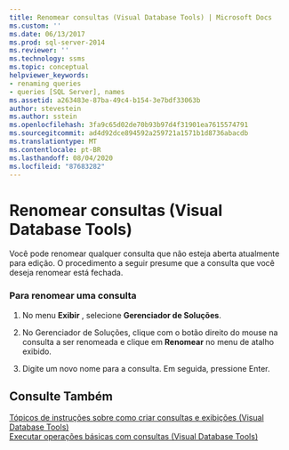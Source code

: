 ```yaml
---
title: Renomear consultas (Visual Database Tools) | Microsoft Docs
ms.custom: ''
ms.date: 06/13/2017
ms.prod: sql-server-2014
ms.reviewer: ''
ms.technology: ssms
ms.topic: conceptual
helpviewer_keywords:
- renaming queries
- queries [SQL Server], names
ms.assetid: a263483e-87ba-49c4-b154-3e7bdf33063b
author: stevestein
ms.author: sstein
ms.openlocfilehash: 3fa9c65d02de70b93b97d4f31901ea7615574791
ms.sourcegitcommit: ad4d92dce894592a259721a1571b1d8736abacdb
ms.translationtype: MT
ms.contentlocale: pt-BR
ms.lasthandoff: 08/04/2020
ms.locfileid: "87683282"
---
```

# <a name="rename-queries-visual-database-tools"></a>Renomear consultas (Visual Database Tools)
  Você pode renomear qualquer consulta que não esteja aberta atualmente para edição. O procedimento a seguir presume que a consulta que você deseja renomear está fechada.  
  
### <a name="to-rename-a-query"></a>Para renomear uma consulta  
  
1.  No menu **Exibir** , selecione **Gerenciador de Soluções**.  
  
2.  No Gerenciador de Soluções, clique com o botão direito do mouse na consulta a ser renomeada e clique em **Renomear** no menu de atalho exibido.  
  
3.  Digite um novo nome para a consulta. Em seguida, pressione Enter.  
  
## <a name="see-also"></a>Consulte Também  
 [Tópicos de instruções sobre como criar consultas e exibições &#40;Visual Database Tools&#41;](visual-database-tools.md)   
 [Executar operações básicas com consultas &#40;Visual Database Tools&#41;](perform-basic-operations-with-queries-visual-database-tools.md)  
  
  
